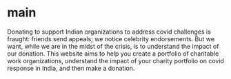 # main
Donating to support Indian organizations to address covid challenges is fraught: friends send appeals; we notice celebrity endorsements. But we want, while we are in the midst of the crisis, is to understand the impact of our donation. This website aims to help you create a portfolio of charitable work organizations, understand the impact of your charity portfolio on covid response in India, and then make a donation.